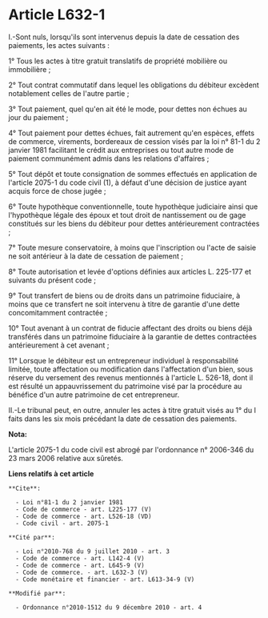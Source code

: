 # Article L632-1

I.-Sont nuls, lorsqu'ils sont intervenus depuis la date de cessation des paiements, les actes suivants : 

1° Tous les actes à titre gratuit translatifs de propriété mobilière ou immobilière ; 

2° Tout contrat commutatif dans lequel les obligations du débiteur excèdent notablement celles de l'autre partie ; 

3° Tout paiement, quel qu'en ait été le mode, pour dettes non échues au jour du paiement ; 

4° Tout paiement pour dettes échues, fait autrement qu'en espèces, effets de commerce, virements, bordereaux de cession visés
par la loi n° 81-1 du 2 janvier 1981 facilitant le crédit aux entreprises ou tout autre mode de paiement communément admis
dans les relations d'affaires ; 

5° Tout dépôt et toute consignation de sommes effectués en application de l'article 2075-1 du code civil (1), à défaut d'une
décision de justice ayant acquis force de chose jugée ; 

6° Toute hypothèque conventionnelle, toute hypothèque judiciaire ainsi que l'hypothèque légale des époux et tout droit de
nantissement ou de gage constitués sur les biens du débiteur pour dettes antérieurement contractées ; 

7° Toute mesure conservatoire, à moins que l'inscription ou l'acte de saisie ne soit antérieur à la date de cessation de
paiement ; 

8° Toute autorisation et levée d'options définies aux articles L. 225-177 et suivants du présent code ; 

9° Tout transfert de biens ou de droits dans un patrimoine fiduciaire, à moins que ce transfert ne soit intervenu à titre de
garantie d'une dette concomitamment contractée ; 

10° Tout avenant à un contrat de fiducie affectant des droits ou biens déjà transférés dans un patrimoine fiduciaire à la
garantie de dettes contractées antérieurement à cet avenant ; 

11° Lorsque le débiteur est un entrepreneur individuel à responsabilité limitée, toute affectation ou modification dans
l'affectation d'un bien, sous réserve du versement des revenus mentionnés à l'article L. 526-18, dont il est résulté un
appauvrissement du patrimoine visé par la procédure au bénéfice d'un autre patrimoine de cet entrepreneur. 

II.-Le tribunal peut, en outre, annuler les actes à titre gratuit visés au 1° du I faits dans les six mois précédant la date
de cessation des paiements.

**Nota:**

L'article 2075-1 du code civil est abrogé par l'ordonnance n° 2006-346 du 23 mars 2006 relative aux sûretés.

**Liens relatifs à cet article**

	**Cite**:

	  - Loi n°81-1 du 2 janvier 1981
	  - Code de commerce - art. L225-177 (V)
	  - Code de commerce - art. L526-18 (VD)
	  - Code civil - art. 2075-1

	**Cité par**:

	  - Loi n°2010-768 du 9 juillet 2010 - art. 3
	  - Code de commerce - art. L142-4 (V)
	  - Code de commerce - art. L645-9 (V)
	  - Code de commerce. - art. L632-3 (V)
	  - Code monétaire et financier - art. L613-34-9 (V)

	**Modifié par**:

	  - Ordonnance n°2010-1512 du 9 décembre 2010 - art. 4
